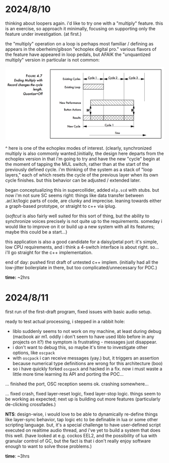 
# 2024/8/10

thinking about loopers again. i'd like to try one with a "multiply" feature. this is an exercise, so  approach it minimally, focusing on supporting only the feature under investigation. (at first.) 

the "multiply" operation on a loop is perhaps most familiar / defining as appears in the oberheim/gibson "echoplex digital pro." various flavors of the feature have appeared in loop pedals, but AFAIK the "unquantized multiply" version in particular is not common:

![echoplex-unquantized-multiply.png](echoplex-unquantized-multiply.png)

^ here is one of the echoplex modes of interest. (clearly, synchronized multiply is also commonly wanted.)initially, the design here departs from the echoplex version in that i'm going to try and have the new "cycle" begin at the moment of tapping the MUL switch, rather than at the start of the previously defined cycle. i'm thinking of the system as a stack of "loop layers," each of which resets the cycle of the previous layer when its own cycle finishes. but this behavior can be adjusted / extended later.

began conceptualizing this in supercollider, added `mlp.scd` with stubs. but now i'm not sure SC seems right: things like data transfer between .ar/.kr/logic parts of code, are clunky and imprecise. leaning towards either a graph-based prototype, or straight to c++ via iplug.

(_softcut_ is also fairly well suited for this sort of thing, but the ability to synchronize voices precisely is not quite up to the requirements. someday i would like to improve on it or build up a new system with all its features; maybe this could be a start...)

this application is also a good candidate for a daisy/petal port: it's simple, low CPU requirements, and i think a 4-switch interface is about right. so... i'll go straight for the c++ implementation.

end of day: pushed first draft of untested c++ implem. (initially had all the low-jitter boilerplate in there, but too complicated/unnecessary for POC.)

**time:** ~2hrs

# 2024/8/11

first run of the first-draft program, fixed issues with basic audio setup.

ready to test actual processing, i stepped in a rabbit hole: 
- liblo suddenly seems to not work on my machine, at least during debug (macbook air m1. oddly i don't seem to have used liblo before in any projects on it?) the symptom is frustrating - messages just disappear. 
- i don't want to debug this, so maybe it's time to investigate other options, like `oscpack`
- with `oscpack` i can receive messages (yay.) but, it triggers an assertion because numerical type definitions are wrong for this architecture (boo)
- so i have quickly forked `oscpack` and hacked in a fix. now i must waste a little more time learning its API and porting the POC...

... finished the port, OSC reception seems ok. crashing somewhere...

... fixed crash, fixed layer-reset logic, fixed layer-stop logic. things seem to be working as expected; next up is building out more features (particularly de-clicking crossfades.) 

**NTS**: design-wise, i would love to be able to dynamically re-define things like layer-sync behavior, tap logic etc to be definable in lua or some other scripting language. but, it's a special challenge to have user-defined script executed on realtime audio thread, and i've yet to build a system that does this well. (have looked at e.g. cockos EEL2, and the possibility of lua with granular control of GC, but the fact is that i don't really enjoy software enough to want to solve those problems.)

**time**: ~3hrs